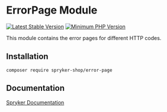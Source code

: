 # ErrorPage Module
[![Latest Stable Version](https://poser.pugx.org/spryker-shop/error-page/v/stable.svg)](https://packagist.org/packages/spryker-shop/error-page)
[![Minimum PHP Version](https://img.shields.io/badge/php-%3E%3D%208.2-8892BF.svg)](https://php.net/)

This module contains the error pages for different HTTP codes.

## Installation

```
composer require spryker-shop/error-page
```

## Documentation

[Spryker Documentation](https://docs.spryker.com)
